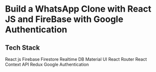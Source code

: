 # Build a WhatsApp Clone with React JS and FireBase with Google Authentication

## Tech Stack

React js
Firebase Firestore Realtime DB
Material UI
React Router
React Context API
Redux
Google Authentication
